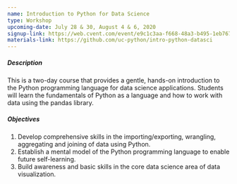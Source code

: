 ```yaml
---
name: Introduction to Python for Data Science
type: Workshop
upcoming-date: July 28 & 30, August 4 & 6, 2020
signup-link: https://web.cvent.com/event/e9c1c3aa-f668-48a3-b495-1eb7673332a1/summary
materials-link: https://github.com/uc-python/intro-python-datasci
---
```

##### Description
This is a two-day course that provides a gentle, hands-on introduction to the Python programming language for data science applications.
Students will learn the fundamentals of Python as a language and how to work with data using the pandas library.

##### Objectives
1. Develop comprehensive skills in the importing/exporting, wrangling, aggregating and joining of data using Python.
2. Establish a mental model of the Python programming language to enable future self-learning.
3. Build awareness and basic skills in the core data science area of data visualization.
